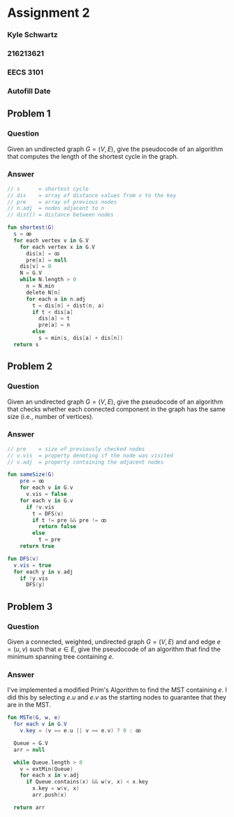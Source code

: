 <div class="title-page">
        <h1>Assignment 2</h1>
        <h3>Kyle Schwartz</h3>
        <h3>216213621</h3>
        <h3>EECS 3101</h3>
        <h3 id="date">Autofill Date</h3>
</div>

## Problem 1

### Question

Given an undirected graph $G=(V,E)$, give the pseudocode of an algorithm that computes the length of the shortest cycle in the graph.

### Answer

```kotlin 
// s      = shortest cycle
// dis    = array of distance values from v to the key
// pre    = array of previous nodes
// n.adj  = nodes adjacent to n
// dist() = distance between nodes

fun shortest(G)
  s = ꝏ
  for each vertex v in G.V
    for each vertex x in G.V
      dis[x] = ꝏ
      pre[x] = null
    dis[v] = 0
    N = G.V
    while N.length > 0
      n = N.min
      delete N[n]
      for each a in n.adj
        t = dis[n] + dist(n, a)
        if t < dis[a]
          dis[a] = t
          pre[a] = n
        else
          s = min(s, dis[a] + dis[n])
  return s
```

## Problem 2

### Question

Given an undirected graph $G=(V,E)$, give the pseudocode of an algorithm that checks whether each connected component in the graph has the same size (i.e., number of vertices).

### Answer

```kotlin
// pre    = size of previously checked nodes
// v.vis  = property denoting if the node was visited
// v.adj  = property containing the adjacent nodes

fun sameSize(G)
    pre = ꝏ
    for each v in G.v
      v.vis = false
    for each v in G.v
      if !v.vis
        t = DFS(v)
        if t != pre && pre != ꝏ
          return false
        else 
          t = pre 
    return true

fun DFS(v)
  v.vis = true
  for each y in v.adj
    if !y.vis
      DFS(y)
```

## Problem 3

### Question

Given a connected, weighted, undirected graph $G=(V,E)$ and and edge $e=(u,v)$ such that $e∈E$, give the pseudocode of an algorithm that find the minimum spanning tree containing $e$.

### Answer

I've implemented a modified Prim's Algorithm to find the MST containing $e.$ I did this by selecting $e.u$ and $e.v$ as the starting nodes to guarantee that they are in the MST.

```kotlin
fun MSTe(G, w, e)
  for each v in G.V
    v.key = (v == e.u || v == e.v) ? 0 : ꝏ

  Queue = G.V
  arr = null

  while Queue.length > 0
    v = extMin(Queue)
    for each x in v.adj
      if Queue.contains(x) && w(v, x) < x.key
        x.key = w(v, x)
        arr.push(x)

  return arr
```
